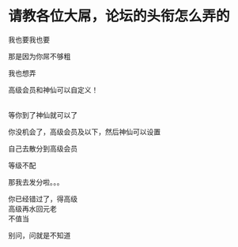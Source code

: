 # 请教各位大屌，论坛的头衔怎么弄的


我也要我也要

那是因为你屌不够粗

我也想弄<img id="aimg_NRXxE" onclick="zoom(this, this.src, 0, 0, 0)" class="zoom" src="https://cdn.jsdelivr.net/gh/hishis/forum-master/public/images/patch.gif" onmouseover="img_onmouseoverfunc(this)" onload="thumbImg(this)" border="0" alt="" />

高级会员和神仙可以自定义！<br />
<br />
<img src="static/image/smiley/default/lol.gif" smilieid="12" border="0" alt="" /><img src="static/image/smiley/default/lol.gif" smilieid="12" border="0" alt="" /><img src="static/image/smiley/default/lol.gif" smilieid="12" border="0" alt="" />

等你到了神仙就可以了

你没机会了，高级会员及以下，然后神仙可以设置

自己去散分到高级会员<img src="static/image/smiley/default/lol.gif" smilieid="12" border="0" alt="" />

等级不配<img src="static/image/smiley/default/lol.gif" smilieid="12" border="0" alt="" /><img id="aimg_f5Pp3" onclick="zoom(this, this.src, 0, 0, 0)" class="zoom" src="https://cdn.jsdelivr.net/gh/hishis/forum-master/public/images/patch.gif" onmouseover="img_onmouseoverfunc(this)" onload="thumbImg(this)" border="0" alt="" />

那我去发分啦。。。

你已经错过了，得高级<br />
高级再水回元老<br />
不值当

<img src="static/image/smiley/yct/011.gif" smilieid="33" border="0" alt="" />别问，问就是不知道
